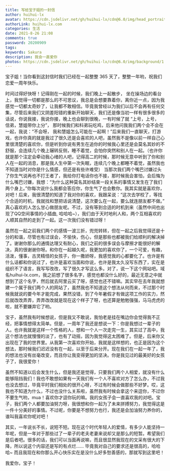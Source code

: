 ```yaml
---
title: 写给宝子姐的一封信
author: huihui-lx
avatar: https://cdn.jsdelivr.net/gh/huihui-lx/cdn@6.0/img/head_portrait/1.jpg
authorLink: huihui-lx.com
categories: 生活
date: 2021-8-26 21:08
comments: true
password: 20200909
tags: 
keywords: Sakura
description: 我会一直爱你
photos: https://cdn.jsdelivr.net/gh/huihui-lx/cdn@6.0/img/background/1.jpg
---
```

宝子姐！当你看到这封信时我们已经在一起整整 365 天了，整整一年哟，祝我们恋爱一周年快乐。 

时间过得好快呀！记得刚在一起的时候，我们晚上一起散步， 坐在操场边的看台上，我觉得一切都是那么的不可思议，我总是会想要靠着你，离你近一点，因为我感觉一切都太奇妙了，让我都不敢相信。毕竟我曾经以为我们以后不会再有任何交集，尽管后来我们又阴差阳错的重新开始聊天，我们还是像当初一样有很多很多的话说，你说我接，我说你接，晚上也会聊到很晚，一有时候了就 “上号，上号， 信弟，慧姐带你上分”， 那时候我们和科弟玩吃鸡，后来他问我我们两个会不会在一起，我说：“不会呀， 我和慧姐怎么可能在一起啊！”后来我们一直聊天，打游戏，也许你真的就是我过了很久还是会喜欢的人吧，虽然我不是像以前一样自己心里很清楚的喜欢你，但是听到你说有男生在追你的时候我心里还是会莫名其妙的不舒服，会连续几个晚上辗转反侧，睡不着觉，会怕你突然和别人在一起。（也许你就是那个注定会牵动我心绪的人吧，记得高二的时候，那时候无意中听到了你和别人在一起的消息，那是我人生中第一次失眠，连续几个晚上都睡不着觉，虽然我也不知道当时对你是什么情感，但还是有些许难受） 当那次我们两个嘴巴讨嫌过头了你生气说再也不打王者了，我给你打电话你也不接，那时候我会害怕，会后悔为什么嘴巴讨嫌，我想：“为什么这种莫名其妙结束一段关系的事情又发生在了我们两个身上。”你每次说什么我都会答应你，你生气了也会敷你。我其实就是喜欢你，对吧！后来，我很清楚的知道了我对你的喜欢，我跟呆说：“这次去学校了，等找个合适的时机，我就找和慧把话说清楚，这次要么在一起，要么就连朋友都不做。” 真心喜欢的人怎么甘心做朋友呢。不过，没有等到合适的时机到来（虽然中间也出现了QQ空间事情的小插曲, 哈哈哈~），我们由于天时地利人和，两个互相喜欢的人顺其自然的走到了一起。这一次我们没有错过呀！

虽然在一起之前我们两个的感情一波三折，兜兜转转，但在一起之后我觉得还是十分的和谐，尽管也有过误会，不愉快，伤心，但是那些也都被我们给顺利的解决掉了。谢谢你那么的通情达理又有耐心，我们之前的很多误会与摩擦才能很好的解决，真的很谢谢你呀。和你在一起越久呢，我更加的喜欢你了，一个可爱，有趣，活泼，懂事，古灵精怪的女孩子，你一撒娇呀，我感觉我的心都要化了。也许是有什么话都和你说过了，也许是喜欢当面和你说，也许是我太久没写东西了，实在是组织不了语言，我写写改改，写了很久才写这么多。对了，说一下这个网站吧。域名huihui-lx.com，我之前想了很多名字，感觉也都没什么好的，最近无意之中就想到了这个名字，然后就去阿里云买了呀，感觉也还不错嘛。其实早在去年我就想建一个属于我们两个人的网站了，虽然我也不知道这个想法从何而来，不过那个时候我就说的要今年才能完成，果然没错，到了今年暑假才有做这项工作的实力，然后就改改弄弄，弄弄改改就是现在这个样子了呀，也还算是勉勉强强，马马虎虎的啦，就不要嫌弃它了哟。

宝子，虽然我有时候想说，但是我又不敢说，我怕老是挂在嘴边你会觉得我不正经，把事情想得太简单。但是，一周年了我还是想说一下：你是我想过一辈子的人。也许我就是这样一个性格的人，想和一个人一次走完一生，其实过了高中，我这个想法也就慢慢的淡了，也有了动摇，因为我觉得这太困难了。但是，后来你又出现在了我的世界里。从我第一次喜欢你开始，我就是这样想的，也正是因为这个想法，那时候我们迟迟没有在一起，以至于后来分开。现在我们在一起一年了，我的想法也没有丝毫改变，而且你让我变得更加的坚决。你是我见过的最美好的女孩子了，我很爱你！

虽然不知道以后会发生什么，但是我还是觉得，只要我们两个人相爱，就没有什么能够阻挡我们！我也不敢想如果有一天我们有一个人不喜欢对方了怎么办，不过我也没去想过，毕竟平时我们相处的很开心呀，不过有时候会做那些不好梦。哎，这我也不知道为什么，不过也没什么关系啦，虽然我有时候会拿这个来逗你，不过你不要生气哟，mua！喜欢你才逗你玩的嘛。我的女孩子会一直喜欢我的对吧。宝子，我们两个人都要加油努力呀，我很想和你一起为了未来拼搏努力，我觉得这是一件十分美好的事情。不过呢，你要是不想努力也行，我还是会加油努力养你的，谁叫我喜欢你呢对吧！

其实，一年说长不长，说短不短。现在这个时代年轻人的爱情，有多少人能坚持一年呢，但是一年对于那些过了一辈子的老夫老妻来说却又是那么的短暂。希望我们是后者吧。很多的话，我们可以当面再说嘛，而且很显然我现在的文采有很大的下降，所以说这个内容还是写的有点烂...... 毕竟我对自己的要求还是很高的，哈哈哈~ 而且我现在和你那么开心快乐实在是没什么好多愁善感的，那就写到这里吧！

我爱你，宝子！



